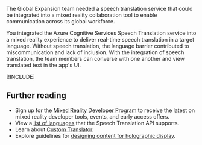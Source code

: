The Global Expansion team needed a speech translation service that could be integrated into a mixed reality collaboration tool to enable communication across its global workforce.

You integrated the Azure Cognitive Services Speech Translation service into a mixed reality experience to deliver real-time speech translation in a target language. Without speech translation, the language barrier contributed to miscommunication and lack of inclusion. With the integration of speech translation, the team members can converse with one another and view translated text in the app's UI.

[!INCLUDE[](../../../includes/azure-sandbox-cleanup.md)]

## Further reading
- Sign up for the [Mixed Reality Developer Program](https://mixedreality.microsoftcrmportals.com/signup/?Place=APRIL) to receive the latest on mixed reality developer tools, events, and early access offers.
- View a [list of languages](https://docs.microsoft.com/azure/cognitive-services/speech-service/language-support#speech-translation?azure-portal=true) that the Speech Translation API supports.
- Learn about [Custom Translator](https://docs.microsoft.com/azure/cognitive-services/translator/custom-translator/overview?azure-portal=true).
- Explore guidelines for [designing content for holographic display](https://docs.microsoft.com/windows/mixed-reality/design/designing-content-for-holographic-display?azure-portal=true).
